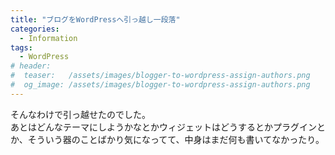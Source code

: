 ```yaml
---
title: "ブログをWordPressへ引っ越し一段落"
categories:
  - Information
tags:
  - WordPress
# header:
#  teaser:   /assets/images/blogger-to-wordpress-assign-authors.png
#  og_image: /assets/images/blogger-to-wordpress-assign-authors.png
---
```

そんなわけで引っ越せたのでした。  
あとはどんなテーマにしようかなとかウィジェットはどうするとかプラグインとか、そういう器のことばかり気になってて、中身はまだ何も書いてなかったり。
